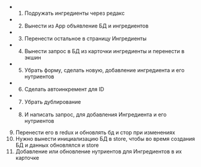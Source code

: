 - 1. Подружать ингредиенты через редакс
- 2. Вынести из App объявление БД и ингредиентов
- 3. Перенести остальное в страницу Ингредиенты
- 4. Вынести запрос в БД из карточки ингредиенты и перенести в экшин
- 5. Убрать форму, сделать новую, добавление ингредиента и его нутриентов
- 6. Сделать автоинкремент для ID
- 7. Убрать дублирование
- 8. И написать запрос, для добавления Ингредиента и его нутриентов
9. Перенести его в redux и обновлять бд и стор при изменениях
10. Нужно вынести инициализацию БД в store, чтобы во время создания БД и данных обновлялся и store
11. Добавление или обновление нутриентов для Ингредиентов в их карточке
